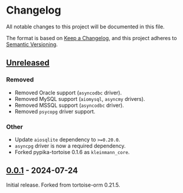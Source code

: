 # Changelog

All notable changes to this project will be documented in this file.

The format is based on [Keep a Changelog], and this project adheres to [Semantic Versioning].

## [Unreleased]

### Removed

- Removed Oracle support (`asyncodbc` driver).
- Removed MySQL support (`aiomysql`, `asyncmy` drivers).
- Removed MSSQL support (`asyncodbc` driver).
- Removed `psycopg` driver support.

### Other

- Update `aiosqlite` dependency to `>=0.20.0`.
- `asyncpg` driver is now a required dependency.
- Forked pypika-tortoise 0.1.6 as `kleinmann_core`.

## [0.0.1] - 2024-07-24

Initial release. Forked from tortoise-orm 0.21.5.

<!-- Links -->
[keep a changelog]: https://keepachangelog.com/en/1.0.0/
[semantic versioning]: https://semver.org/spec/v2.0.0.html

<!-- Versions -->
[Unreleased]: https://github.com/kleinmann-orm/kleinmann-orm/compare/0.0.1...main
[0.0.1]: https://github.com/kleinmann-orm/kleinmann-orm/compare/bfbbdd1308c5fd1263d50ba2783591e255df30ba...0.0.1
